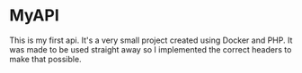 # MyAPI

This is my first api. It's a very small project created using Docker and PHP. It was made to be used straight away so I implemented the correct headers to make that possible.
